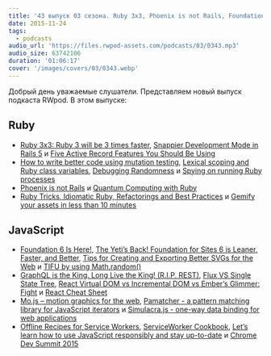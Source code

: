 ```yaml
---
title: '43 выпуск 03 сезона. Ruby 3x3, Phoenix is not Rails, Foundation 6, Mo.js, Pamatcher, ServiceWorker Cookbook и прочее'
date: 2015-11-24
tags:
  - podcasts
audio_url: 'https://files.rwpod-assets.com/podcasts/03/0343.mp3'
audio_size: 63742106
duration: '01:06:17'
cover: '/images/covers/03/0343.webp'
---
```


Добрый день уважаемые слушатели. Представляем новый выпуск подкаста RWpod. В этом выпуске:

## Ruby

- [Ruby 3x3: Ruby 3 will be 3 times faster](http://engineering.appfolio.com/appfolio-engineering/2015/11/18/ruby-3x3), [Snappier Development Mode in Rails 5](http://weblog.rubyonrails.org/2015/11/11/snappier-development-mode-in-rails-5/) и [Five Active Record Features You Should Be Using](http://jakeyesbeck.com/2015/11/15/five-active-record-features-you-should-be-using/)
- [How to write better code using mutation testing](https://blog.blockscore.com/how-to-write-better-code-using-mutation-testing/), [Lexical scoping and Ruby class variables](http://blog.honeybadger.io/lexical-scoping-and-ruby-class-variables/), [Debugging Randomness](https://thedarkside.frantzmiccoli.com/tricks/2015/11/11/debugging-randomness.html) и [Spying on running Ruby processes](http://blog.honeybadger.io/spying-on-running-ruby-processes/)
- [Phoenix is not Rails](https://dockyard.com/blog/2015/11/18/phoenix-is-not-rails) и [Quantum Computing with Ruby](http://meier-online.com/en/2015/11/quantencomputing-ruby/)
- [Ruby Tricks, Idiomatic Ruby, Refactorings and Best Practices](http://best-ruby.com/) и [Gemify your assets in less than 10 minutes](http://dreamingechoes.github.io/gem/ruby/rails/gemify-your-assets-in-less-than-10-minutes/)

## JavaScript

- [Foundation 6 Is Here!](http://zurb.com/article/1416/foundation-6-is-here), [The Yeti’s Back! Foundation for Sites 6 is Leaner, Faster, and Better](http://webdesign.tutsplus.com/articles/the-yetis-back-foundation-for-sites-6-is-leaner-faster-and-better--cms-25046), [Tips for Creating and Exporting Better SVGs for the Web](http://sarasoueidan.com/blog/svg-tips-for-designers/) и [TIFU by using Math.random()](https://medium.com/@betable/tifu-by-using-math-random-f1c308c4fd9d#.a5y5syv1h)
- [GraphQL is the King. Long Live the King! (R.I.P. REST)](https://medium.com/@scbarrus/graphql-is-the-king-long-live-the-king-r-i-p-rest-cf04ce38f6c#.u9v495bd7), [Flux VS Single State Tree](http://www.christianalfoni.com/articles/2015_11_16_Flux-vs-Single-State-Tree), [React Virtual DOM vs Incremental DOM vs Ember’s Glimmer: Fight](https://auth0.com/blog/2015/11/20/face-off-virtual-dom-vs-incremental-dom-vs-glimmer/) и [React Cheat Sheet](http://reactcheatsheet.com/)
- [Mo.js – motion graphics for the web](http://mojs.io/), [Pamatcher - a pattern matching library for JavaScript iterators](http://pamatcher.js.org/) и [Simulacra.js - one-way data binding for web applications](https://0x8890.github.io/simulacra/)
- [Offline Recipes for Service Workers](https://hacks.mozilla.org/2015/11/offline-service-workers/), [ServiceWorker Cookbook](https://serviceworke.rs/), [Let’s learn how to use JavaScript responsibly and stay up-to-date](https://www.youtube.com/watch?v=ta2Vwwi8GJY) и [Chrome Dev Summit 2015](https://www.youtube.com/playlist?list=PLNYkxOF6rcICcHeQY02XLvoGL34rZFWZn#chromedevsummit)
